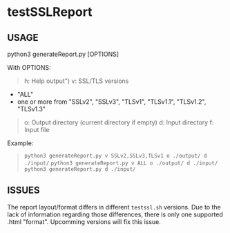 # testSSLReport

## USAGE
python3 generateReport.py \[OPTIONS\]

With OPTIONS:
> h: Help output")
> v: SSL/TLS versions
   - "ALL"
   - one or more from "SSLv2", "SSLv3", "TLSv1", "TLSv1.1", "TLSv1.2", "TLSv1.3"
> o: Output directory (current directory if empty)
> d: Input directory
> f: Input file

Example:
>`python3 generateReport.py v SSLv2,SSLv3,TLSv1 o ./output/ d ./input/`
>`python3 generateReport.py v ALL o ./output/ d ./input/`
>`python3 generateReport.py d ./input/`

## ISSUES
The report layout/format differs in different `testssl.sh` versions. Due to the lack of information regarding those differences, there is only one supported .html "format". Upcomming versions will fix this issue.